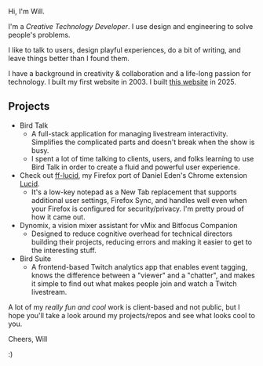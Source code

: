 Hi, I'm Will.

I'm a *Creative Technology Developer*. I use design and engineering to solve people's problems.

I like to talk to users, design playful experiences, do a bit of writing, and leave things better than I found them.

I have a background in creativity & collaboration and a life-long passion for technology. I built my first website in 2003. I built [this website](https://bostwick.dev) in 2025.

## Projects

- Bird Talk
  - A full-stack application for managing livestream interactivity. Simplifies the complicated parts and doesn't break when the show is busy.
  - I spent a lot of time talking to clients, users, and folks learning to use Bird Talk in order to create a fluid and powerful user experience.
- Check out [ff-lucid](https://github.com/bost-ty/ff-lucid), my Firefox port of Daniel Eden's Chrome extension [Lucid](https://chromewebstore.google.com/detail/lucid/achogfadpkcepkepcpegehpiiioihmik).
  - It's a low-key notepad as a New Tab replacement that supports additional user settings, Firefox Sync, and handles well even when your Firefox is configured for security/privacy. I'm pretty proud of how it came out.
- Dynomix, a vision mixer assistant for vMix and Bitfocus Companion
  - Designed to reduce cognitive overhead for technical directors building their projects, reducing errors and making it easier to get to the interesting stuff. 
- Bird Suite
  - A frontend-based Twitch analytics app that enables event tagging, knows the difference between a "viewer" and a "chatter", and makes it simple to find out what makes people join and watch a Twitch livestream.


A lot of my *really fun and cool* work is client-based and not public, but I hope you'll take a look around my projects/repos and see what looks cool to you.

Cheers,
Will

:)
